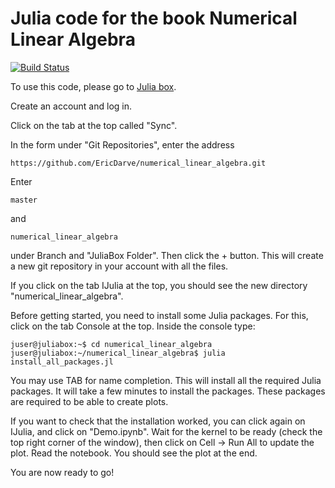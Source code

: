 # Julia code for the book Numerical Linear Algebra

[![Build Status](https://travis-ci.org/EricDarve/numerical_linear_algebra.svg?branch=master)](https://travis-ci.org/EricDarve/numerical_linear_algebra)

To use this code, please go to [Julia box](https://juliabox.org/).

Create an account and log in.

Click on the tab at the top called "Sync".

In the form under "Git Repositories", enter the address

    https://github.com/EricDarve/numerical_linear_algebra.git

Enter

    master

and

    numerical_linear_algebra

under Branch and "JuliaBox Folder". Then click the + button. This will create a new git repository in your account with all the files.

If you click on the tab IJulia at the top, you should see the new directory "numerical_linear_algebra".

Before getting started, you need to install some Julia packages. For this, click on the tab Console at the top. Inside the console type:

    juser@juliabox:~$ cd numerical_linear_algebra
    juser@juliabox:~/numerical_linear_algebra$ julia install_all_packages.jl 

You may use TAB for name completion. This will install all the required Julia packages. It will take a few minutes to install the packages. These packages are required to be able to create plots.

If you want to check that the installation worked, you can click again on IJulia, and click on "Demo.ipynb". Wait for the kernel to be ready (check the top right corner of the window), then click on Cell -> Run All to update the plot. Read the notebook. You should see the plot at the end.

You are now ready to go!

